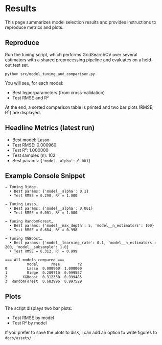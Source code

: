 # Results

This page summarizes model selection results and provides instructions to reproduce metrics and plots.

## Reproduce

Run the tuning script, which performs GridSearchCV over several estimators with a shared preprocessing pipeline and evaluates on a held-out test set.

```
python src/model_tuning_and_comparison.py
```

You will see, for each model:
- Best hyperparameters (from cross-validation)
- Test RMSE and R²

At the end, a sorted comparison table is printed and two bar plots (RMSE, R²) are displayed.

## Headline Metrics (latest run)

- Best model: Lasso
- Test RMSE: 0.000960
- Test R²:   1.000000
- Test samples (n): 102
- Best params: `{'model__alpha': 0.001}`

## Example Console Snippet

```
→ Tuning Ridge…
  • Best params: {'model__alpha': 0.1}
  • Test RMSE = 0.290, R² = 1.000

→ Tuning Lasso…
  • Best params: {'model__alpha': 0.001}
  • Test RMSE = 0.001, R² = 1.000

→ Tuning RandomForest…
  • Best params: {'model__max_depth': 5, 'model__n_estimators': 100}
  • Test RMSE = 0.684, R² = 0.998

→ Tuning XGBoost…
  • Best params: {'model__learning_rate': 0.1, 'model__n_estimators': 200, 'model__subsample': 1.0}
  • Test RMSE = 0.312, R² = 0.999

=== All models compared ===
          model      rmse        r2
0         Lasso  0.000960  1.000000
1         Ridge  0.289710  0.999557
2       XGBoost  0.312350  0.999485
3  RandomForest  0.683996  0.997529
```

## Plots

The script displays two bar plots:
- Test RMSE by model
- Test R² by model

If you prefer to save the plots to disk, I can add an option to write figures to `docs/assets/`.
